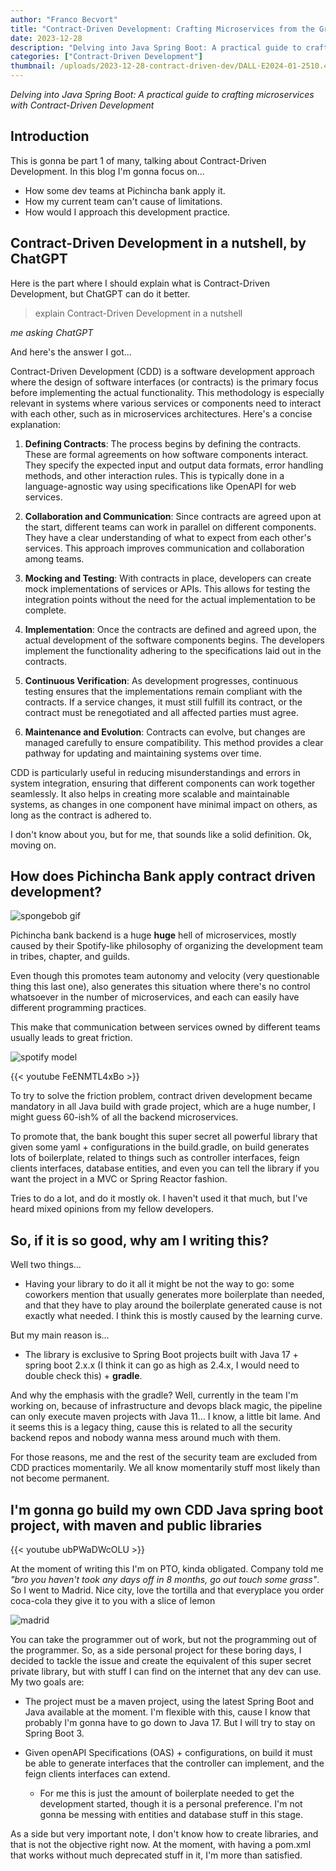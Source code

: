 ```yaml
---
author: "Franco Becvort"
title: "Contract-Driven Development: Crafting Microservices from the Ground Up"
date: 2023-12-28
description: "Delving into Java Spring Boot: A practical guide to crafting microservices with Contract-Driven Development"
categories: ["Contract-Driven Development"]
thumbnail: /uploads/2023-12-28-contract-driven-dev/DALL·E2024-01-2510.41.32.png
---
```


_Delving into Java Spring Boot: A practical guide to crafting microservices with Contract-Driven Development_

## Introduction

This is gonna be part 1 of many, talking about Contract-Driven Development. In this blog I'm gonna focus on...

- How some dev teams at Pichincha bank apply it.
- How my current team can't cause of limitations.
- How would I approach this development practice.

## Contract-Driven Development in a nutshell, by ChatGPT

Here is the part where I should explain what is Contract-Driven Development, but ChatGPT can do it better.

> explain Contract-Driven Development in a nutshell

_me asking ChatGPT_

And here's the answer I got...

Contract-Driven Development (CDD) is a software development approach where the design of software interfaces (or contracts) is the primary focus before implementing the actual functionality. This methodology is especially relevant in systems where various services or components need to interact with each other, such as in microservices architectures. Here's a concise explanation:

1. **Defining Contracts**: The process begins by defining the contracts. These are formal agreements on how software components interact. They specify the expected input and output data formats, error handling methods, and other interaction rules. This is typically done in a language-agnostic way using specifications like OpenAPI for web services.

2. **Collaboration and Communication**: Since contracts are agreed upon at the start, different teams can work in parallel on different components. They have a clear understanding of what to expect from each other's services. This approach improves communication and collaboration among teams.

3. **Mocking and Testing**: With contracts in place, developers can create mock implementations of services or APIs. This allows for testing the integration points without the need for the actual implementation to be complete.

4. **Implementation**: Once the contracts are defined and agreed upon, the actual development of the software components begins. The developers implement the functionality adhering to the specifications laid out in the contracts.

5. **Continuous Verification**: As development progresses, continuous testing ensures that the implementations remain compliant with the contracts. If a service changes, it must still fulfill its contract, or the contract must be renegotiated and all affected parties must agree.

6. **Maintenance and Evolution**: Contracts can evolve, but changes are managed carefully to ensure compatibility. This method provides a clear pathway for updating and maintaining systems over time.

CDD is particularly useful in reducing misunderstandings and errors in system integration, ensuring that different components can work together seamlessly. It also helps in creating more scalable and maintainable systems, as changes in one component have minimal impact on others, as long as the contract is adhered to.

I don't know about you, but for me, that sounds like a solid definition. Ok, moving on.

## How does Pichincha Bank apply contract driven development?

![spongebob gif](/uploads/2023-12-28-contract-driven-dev/spongebob.gif)

Pichincha bank backend is a huge **huge** hell of microservices, mostly caused by their Spotify-like philosophy of organizing the development team in tribes, chapter, and guilds.

Even though this promotes team autonomy and velocity (very questionable thing this last one), also generates this situation where there's no control whatsoever in the number of microservices, and each can easily have different programming practices.

This make that communication between services owned by different teams usually leads to great friction.

![spotify model](/uploads/2023-12-28-contract-driven-dev/spotifymodel.png)

{{< youtube FeENMTL4xBo >}}

To try to solve the friction problem, contract driven development became mandatory in all Java build with grade project, which are a huge number, I might guess 60-ish% of all the backend microservices.

To promote that, the bank bought this super secret all powerful library that given some yaml + configurations in the build.gradle, on build generates lots of boilerplate, related to things such as controller interfaces, feign clients interfaces, database entities, and even you can tell the library if you want the project in a MVC or Spring Reactor fashion.

Tries to do a lot, and do it mostly ok. I haven't used it that much, but I've heard mixed opinions from my fellow developers.

## So, if it is so good, why am I writing this?

Well two things...

- Having your library to do it all it might be not the way to go: some coworkers mention that usually generates more boilerplate than needed, and that they have to play around the boilerplate generated cause is not exactly what needed. I think this is mostly caused by the learning curve.

But my main reason is...

- The library is exclusive to Spring Boot projects built with Java 17 + spring boot 2.x.x (I think it can go as high as 2.4.x, I would need to double check this) + **gradle**.

And why the emphasis with the gradle? Well, currently in the team I'm working on, because of infrastructure and devops black magic, the pipeline can only execute maven projects with Java 11... I know, a little bit lame. And it seems this is a legacy thing, cause this is related to all the security backend repos and nobody wanna mess around much with them.

For those reasons, me and the rest of the security team are excluded from CDD practices momentarily. We all know momentarily stuff most likely than not become permanent.

## I'm gonna go build my own CDD Java spring boot project, with maven and public libraries

{{< youtube ubPWaDWcOLU >}}

At the moment of writing this I'm on PTO, kinda obligated. Company told me _"bro you haven't took any days off in 8 months, go out touch some grass"_. So I went to Madrid. Nice city, love the tortilla and that everyplace you order coca-cola they give it to you with a slice of lemon

![madrid](/uploads/2023-12-28-contract-driven-dev/IMG_20231226_174932.jpg)

You can take the programmer out of work, but not the programming out of the programmer. So, as a side personal project for these boring days, I decided to tackle the issue and create the equivalent of this super secret private library, but with stuff I can find on the internet that any dev can use. My two goals are:

- The project must be a maven project, using the latest Spring Boot and Java available at the moment. I'm flexible with this, cause I know that probably I'm gonna have to go down to Java 17. But I will try to stay on Spring Boot 3.

- Given openAPI Specifications (OAS) + configurations, on build it must be able to generate interfaces that the controller can implement, and the feign clients interfaces can extend.
  - For me this is just the amount of boilerplate needed to get the development started, though it is a personal preference. I'm not gonna be messing with entities and database stuff in this stage.

As a side but very important note, I don't know how to create libraries, and that is not the objective right now. At the moment, with having a pom.xml that works without much deprecated stuff in it, I'm more than satisfied.
